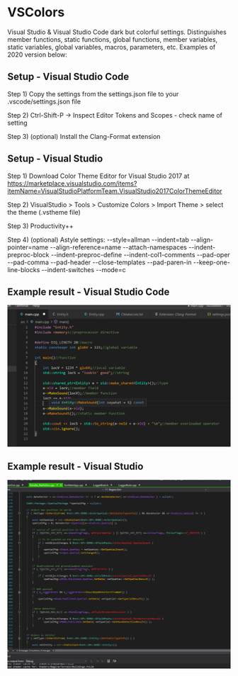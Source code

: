 # VSColors
Visual Studio & Visual Studio Code dark but colorful settings. Distinguishes member functions, static functions, global functions, member variables, static variables, global variables, macros, parameters, etc. Examples of 2020 version below:

## Setup - Visual Studio Code
Step 1) Copy the settings from the settings.json file to your .vscode/settings.json file

Step 2) Ctrl-Shift-P -> Inspect Editor Tokens and Scopes - check name of setting

Step 3) (optional) Install the Clang-Format extension

## Setup - Visual Studio
Step 1) Download Color Theme Editor for Visual Studio 2017 at 
https://marketplace.visualstudio.com/items?itemName=VisualStudioPlatformTeam.VisualStudio2017ColorThemeEditor

Step 2) VisualStudio > Tools > Customize Colors > Import Theme > select the theme (.vstheme file)

Step 3) Productivity++

Step 4) (optional) Astyle settings:
--style=allman --indent=tab --align-pointer=name --align-reference=name --attach-namespaces --indent-preproc-block --indent-preproc-define --indent-col1-comments --pad-oper --pad-comma --pad-header --close-templates --pad-paren-in --keep-one-line-blocks --indent-switches --mode=c

## Example result - Visual Studio Code
![](https://github.com/zdenyhraz/VSColors/blob/master/pics/colors1.PNG?raw=true "colors1")

## Example result - Visual Studio
![](https://github.com/zdenyhraz/VSColors/blob/master/pics/colors2.PNG?raw=true "colors2")

